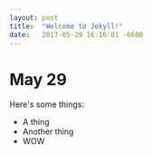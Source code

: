 ```yaml
---
layout: post
title:  "Welcome to Jekyll!"
date:   2017-05-29 16:16:01 -0600
---
```


# May 29

Here's some things:

- A thing
- Another thing
- WOW
